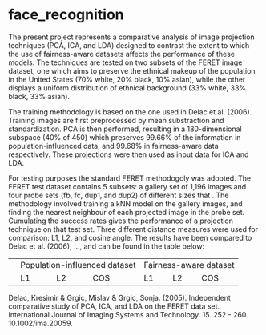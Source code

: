 # face_recognition

The present project represents a comparative analysis of image projection techniques (PCA, ICA, and LDA) designed to contrast the extent to which the use of fairness-aware datasets affects the performance of these models. The techniques are tested on two subsets of the FERET image dataset, one which aims to preserve the ethnical makeup of the population in the United States (70% white, 20% black, 10% asian), while the other displays a uniform distribution of ethnical background (33% white, 33% black, 33% asian). 

The training methodology is based on the one used in Delac et al. (2006). Training images are first preprocessed by mean substraction and standardization. PCA is then performed, resulting in a 180-dimensional subspace (40% of 450) which preserves 99.66% of the information in population-influenced data, and 99.68% in fairness-aware data respectively. These projections were then used as input data for ICA and LDA.

For testing purposes the standard FERET methodogoly was adopted. The FERET test dataset contains 5 subsets: a gallery set of 1,196 images and four probe sets (fb, fc, dup1, and dup2) of different sizes that . The methodology involved training a kNN model on the gallery images, and finding the nearest neighbour of each projected image in the probe set. Cumulating the success rates gives the performance of a projection technique on that test set. Three different distance measures were used for comparison: L1, L2, and cosine angle. The results have been compared to Delac et al. (2006), ..., and can be found in the table below:

<table>
  <tr>
    <td></td>
    <td colspan="3">Population-influenced dataset</td>
    <td colspan="3">Fairness-aware dataset</td>
  </tr>
  <tr>
    <td></td>
    <td>L1</td>
    <td>L2</td>
    <td>COS</td>
    <td>L1</td>
    <td>L2</td>
    <td>COS</td>
  </tr>
</table>

Delac, Kresimir & Grgic, Mislav & Grgic, Sonja. (2005). Independent comparative study of PCA, ICA, and LDA on the FERET data set. International Journal of Imaging Systems and Technology. 15. 252 - 260. 10.1002/ima.20059. 